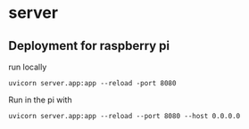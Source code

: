 # server

## Deployment for raspberry pi

run locally

```
uvicorn server.app:app --reload -port 8080
```

Run in the pi with

```
uvicorn server.app:app --reload --port 8080 --host 0.0.0.0
```
